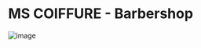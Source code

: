 # MS COIFFURE - Barbershop

![image](https://user-images.githubusercontent.com/69726409/192964391-0b3744aa-4204-4f72-a5d6-3e65a9beba5c.png)


